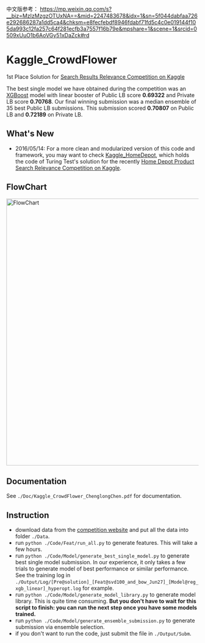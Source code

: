 
中文版参考：
https://mp.weixin.qq.com/s?__biz=MzIzMzgzOTUxNA==&mid=2247483678&idx=1&sn=5f044dabfaa726e292686287a1dd5ca4&chksm=e8fecfebdf8946fdabf71fd5c4c0e019144f105da993c12fa257c64f281ecfb3a7557f16b79e&mpshare=1&scene=1&srcid=0509xUuO1b6AoVGy51xDaZck#rd


# Kaggle_CrowdFlower

1st Place Solution for [Search Results Relevance Competition on Kaggle](https://www.kaggle.com/c/crowdflower-search-relevance)

The best single model we have obtained during the competition was an [XGBoost](https://github.com/dmlc/xgboost) model with linear booster of Public LB score **0.69322** and Private LB score **0.70768**. Our final winning submission was a median ensemble of 35 best Public LB submissions. This submission scored **0.70807** on Public LB and **0.72189** on Private LB.

## What's New
* 2016/05/14: For a more clean and modularized version of this code and framework, you may want to check [Kaggle_HomeDepot](https://github.com/ChenglongChen/Kaggle_HomeDepot), which holds the code of Turing Test's solution for the recently [Home Depot Product Search Relevance Competition on Kaggle](https://www.kaggle.com/c/home-depot-product-search-relevance).

## FlowChart

<img src="./Doc/FlowChart.jpg" alt="FlowChart" align="center" width="700px"/>


## Documentation

See `./Doc/Kaggle_CrowdFlower_ChenglongChen.pdf` for documentation.

## Instruction

* download data from the [competition website](https://www.kaggle.com/c/crowdflower-search-relevance/data) and put all the data into folder `./Data`.
* run `python ./Code/Feat/run_all.py` to generate features. This will take a few hours.
* run `python ./Code/Model/generate_best_single_model.py` to generate best single model submission. In our experience, it only takes a few trials to generate model of best performance or similar performance. See the training log in `./Output/Log/[Pre@solution]_[Feat@svd100_and_bow_Jun27]_[Model@reg_xgb_linear]_hyperopt.log` for example.
* run `python ./Code/Model/generate_model_library.py` to generate model library. This is quite time consuming. **But you don't have to wait for this script to finish: you can run the next step once you have some models trained.**
* run `python ./Code/Model/generate_ensemble_submission.py` to generate submission via ensemble selection.
* if you don't want to run the code, just submit the file in `./Output/Subm`.
